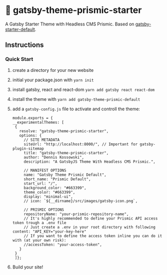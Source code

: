 # 🌈 gatsby-theme-prismic-starter

A Gatsby Starter Theme with Headless CMS Prismic. Based on [gatsby-starter-default](https://www.gatsbyjs.org/starters/gatsbyjs/gatsby-starter-default/).

## Instructions 
### Quick Start

1. create a directory for your new website
2. initial your package.json with `yarn init`
3. install gatsby, react and react-dom `yarn add gatsby react react-dom`
4. install the theme with `yarn add gatsby-theme-prismic-default`
5. add a `gatsby-config.js` file to activate and controll the theme:

   ```javasript
   module.exports = {
   __experimentalThemes: [
    {
      resolve: "gatsby-theme-prismic-starter",
      options: {
        // SITE METADATA
        siteUrl: "http://localhost:8000/", // Important for gatsby-plugin-sitemap
        title: "gatsby-theme-prismic-starter",
        author: "Dennis Kossowski",
        description: "A GatsbyJS Theme With Headless CMS Prismic.",

        // MANIFEST OPTIONS
        name: "Gatsby Theme Prismic Default",
        short_name: "Prismic Default",
        start_url: "/",
        background_color: "#663399",
        theme_color: "#663399",
        display: "minimal-ui",
        // icon: `${__dirname}/src/images/gatsby-icon.png`,

        // PRISMIC OPTIONS
        repositoryName: "your-prismic-repository-name",
        // It's highly recommended to define your Prismic API access token trough a .env file
        // Just create a .env in your root directory with following content: "API_KEY="your-key-here"
        // If you want to define the access token inline you can do it with (at your own risk):
        //accessToken: "your-access-token",
      }
    }
    ]};
   ```

6. Build your site!
